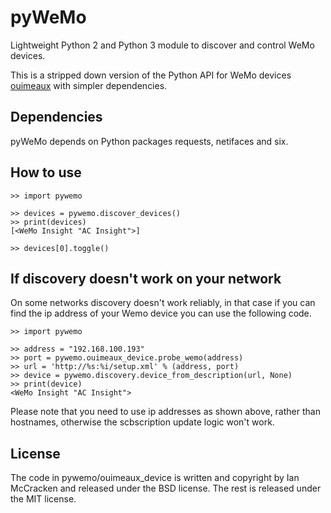 pyWeMo
======
Lightweight Python 2 and Python 3 module to discover and control WeMo devices.

This is a stripped down version of the Python API for WeMo devices [ouimeaux](https://github.com/iancmcc/ouimeaux) with simpler dependencies.

Dependencies
------------
pyWeMo depends on Python packages requests, netifaces and six.

How to use
----------

    >> import pywemo

    >> devices = pywemo.discover_devices()
    >> print(devices)
    [<WeMo Insight "AC Insight">]

    >> devices[0].toggle()
    
    
If discovery doesn't work on your network
----------
On some networks discovery doesn't work reliably, in that case if you can find the ip address of your Wemo device you can use the following code.

    >> import pywemo
    
    >> address = "192.168.100.193"
    >> port = pywemo.ouimeaux_device.probe_wemo(address)
    >> url = 'http://%s:%i/setup.xml' % (address, port)
    >> device = pywemo.discovery.device_from_description(url, None)
    >> print(device)
    <WeMo Insight "AC Insight">
    
Please note that you need to use ip addresses as shown above, rather than hostnames, otherwise the scbscription update logic won't work.

License
-------
The code in pywemo/ouimeaux_device is written and copyright by Ian McCracken and released under the BSD license. The rest is released under the MIT license.
